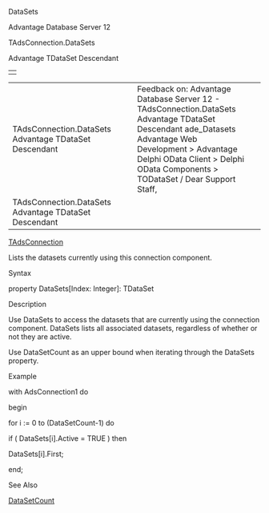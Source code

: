 DataSets




Advantage Database Server 12  

TAdsConnection.DataSets

Advantage TDataSet Descendant

|  |
| --- |
|  |

|  |  |  |  |  |
| --- | --- | --- | --- | --- |
| TAdsConnection.DataSets  Advantage TDataSet Descendant |  |  | Feedback on: Advantage Database Server 12 - TAdsConnection.DataSets Advantage TDataSet Descendant ade\_Datasets Advantage Web Development > Advantage Delphi OData Client > Delphi OData Components > TODataSet / Dear Support Staff, |  |
| TAdsConnection.DataSets  Advantage TDataSet Descendant |  |  |  |  |

[TAdsConnection](ade_tadsconnection_7.htm)

Lists the datasets currently using this connection component.

Syntax

property DataSets[Index: Integer]: TDataSet

Description

Use DataSets to access the datasets that are currently using the connection component. DataSets lists all associated datasets, regardless of whether or not they are active.

Use DataSetCount as an upper bound when iterating through the DataSets property.

Example

with AdsConnection1 do

begin

for i := 0 to (DataSetCount-1) do

if ( DataSets[i].Active = TRUE ) then

DataSets[i].First;

end;

See Also

[DataSetCount](ade_datasetcount.htm)